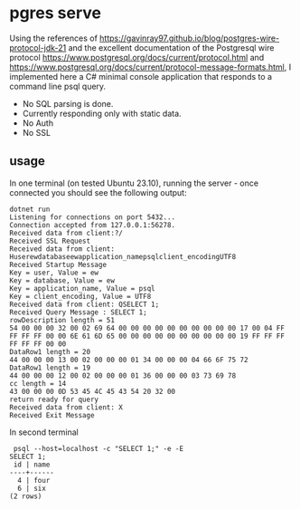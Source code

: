 # pgres serve

Using the references of https://gavinray97.github.io/blog/postgres-wire-protocol-jdk-21 and the excellent documentation of the Postgresql wire protocol https://www.postgresql.org/docs/current/protocol.html and https://www.postgresql.org/docs/current/protocol-message-formats.html, I implemented here a C# minimal console application that responds to a command line psql query. 

- No SQL parsing is done.
- Currently responding only with static data.
- No Auth
- No SSL

## usage

In one terminal (on tested Ubuntu 23.10), running the server - once connected you should see the following output: 

```
dotnet run
Listening for connections on port 5432...
Connection accepted from 127.0.0.1:56278.
Received data from client:?/
Received SSL Request
Received data from client: Huserewdatabaseewapplication_namepsqlclient_encodingUTF8
Received Startup Message
Key = user, Value = ew
Key = database, Value = ew
Key = application_name, Value = psql
Key = client_encoding, Value = UTF8
Received data from client: QSELECT 1;
Received Query Message : SELECT 1;
rowDescription length = 51
54 00 00 00 32 00 02 69 64 00 00 00 00 00 00 00 00 00 00 17 00 04 FF FF FF FF 00 00 6E 61 6D 65 00 00 00 00 00 00 00 00 00 00 19 FF FF FF FF FF FF 00 00
DataRow1 length = 20
44 00 00 00 13 00 02 00 00 00 01 34 00 00 00 04 66 6F 75 72
DataRow1 length = 19
44 00 00 00 12 00 02 00 00 00 01 36 00 00 00 03 73 69 78
cc length = 14
43 00 00 00 0D 53 45 4C 45 43 54 20 32 00
return ready for query
Received data from client: X
Received Exit Message
```

In second terminal 

```
 psql --host=localhost -c "SELECT 1;" -e -E
SELECT 1;
 id | name
----+------
  4 | four
  6 | six
(2 rows)
```


